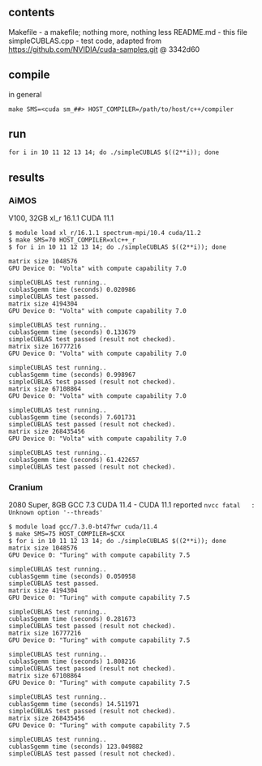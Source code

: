 ## contents

Makefile - a makefile; nothing more, nothing less
README.md - this file
simpleCUBLAS.cpp - test code, adapted from https://github.com/NVIDIA/cuda-samples.git @ 3342d60

## compile

in general

```
make SMS=<cuda sm_##> HOST_COMPILER=/path/to/host/c++/compiler
```

## run

```
for i in 10 11 12 13 14; do ./simpleCUBLAS $((2**i)); done
```

## results

### AiMOS

V100, 32GB
xl_r 16.1.1
CUDA 11.1

```
$ module load xl_r/16.1.1 spectrum-mpi/10.4 cuda/11.2
$ make SMS=70 HOST_COMPILER=xlc++_r
$ for i in 10 11 12 13 14; do ./simpleCUBLAS $((2**i)); done

matrix size 1048576
GPU Device 0: "Volta" with compute capability 7.0

simpleCUBLAS test running..
cublasSgemm time (seconds) 0.020986
simpleCUBLAS test passed.
matrix size 4194304
GPU Device 0: "Volta" with compute capability 7.0

simpleCUBLAS test running..
cublasSgemm time (seconds) 0.133679
simpleCUBLAS test passed (result not checked).
matrix size 16777216
GPU Device 0: "Volta" with compute capability 7.0

simpleCUBLAS test running..
cublasSgemm time (seconds) 0.998967
simpleCUBLAS test passed (result not checked).
matrix size 67108864
GPU Device 0: "Volta" with compute capability 7.0

simpleCUBLAS test running..
cublasSgemm time (seconds) 7.601731
simpleCUBLAS test passed (result not checked).
matrix size 268435456
GPU Device 0: "Volta" with compute capability 7.0

simpleCUBLAS test running..
cublasSgemm time (seconds) 61.422657
simpleCUBLAS test passed (result not checked).
```

### Cranium

2080 Super, 8GB
GCC 7.3
CUDA 11.4 - CUDA 11.1 reported `nvcc fatal   : Unknown option '--threads'`

```
$ module load gcc/7.3.0-bt47fwr cuda/11.4
$ make SMS=75 HOST_COMPILER=$CXX
$ for i in 10 11 12 13 14; do ./simpleCUBLAS $((2**i)); done
matrix size 1048576
GPU Device 0: "Turing" with compute capability 7.5

simpleCUBLAS test running..
cublasSgemm time (seconds) 0.050958
simpleCUBLAS test passed.
matrix size 4194304
GPU Device 0: "Turing" with compute capability 7.5

simpleCUBLAS test running..
cublasSgemm time (seconds) 0.281673
simpleCUBLAS test passed (result not checked).
matrix size 16777216
GPU Device 0: "Turing" with compute capability 7.5

simpleCUBLAS test running..
cublasSgemm time (seconds) 1.808216
simpleCUBLAS test passed (result not checked).
matrix size 67108864
GPU Device 0: "Turing" with compute capability 7.5

simpleCUBLAS test running..
cublasSgemm time (seconds) 14.511971
simpleCUBLAS test passed (result not checked).
matrix size 268435456
GPU Device 0: "Turing" with compute capability 7.5

simpleCUBLAS test running..
cublasSgemm time (seconds) 123.049882
simpleCUBLAS test passed (result not checked).
```
